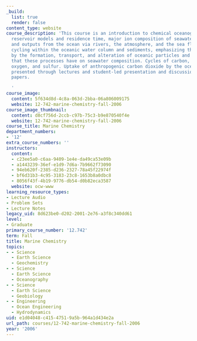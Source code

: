 ```yaml
---
_build:
  list: true
  render: false
content_type: website
course_description: 'This course is an introduction to chemical oceanography. It describes
  reservoir models and residence time, major ion composition of seawater, inputs to
  and outputs from the ocean via rivers, the atmosphere, and the sea floor. Biogeochemical
  cycling within the oceanic water column and sediments, emphasizing the roles played
  by the formation, transport, and alteration of oceanic particles and the effects
  that these processes have on seawater composition. Cycles of carbon, nitrogen, phosphorus,
  oxygen, and sulfur. Uptake of anthropogenic carbon dioxide by the ocean. Material
  presented through lectures and student-led presentation and discussion of recent
  papers.

  '
course_image:
  content: 5f634d8d-4c8a-063d-2bba-06a806009175
  website: 12-742-marine-chemistry-fall-2006
course_image_thumbnail:
  content: d8cf756d-2ccb-c97b-75c3-b9e870540f4e
  website: 12-742-marine-chemistry-fall-2006
course_title: Marine Chemistry
department_numbers:
- '12'
extra_course_numbers: ''
instructors:
  content:
  - c23ee5a0-c6aa-9409-1e4e-da49ca53e09b
  - a1443239-36ef-e1d9-7d6a-7b9662f73090
  - 94eb620f-2385-d236-2327-78a45f22974f
  - bf6d31b3-4c95-3183-23c8-1653b8a0dbc8
  - 8056f43f-4b19-9776-db54-d0b82eca3587
  website: ocw-www
learning_resource_types:
- Lecture Audio
- Problem Sets
- Lecture Notes
legacy_uid: 8d623be0-d202-2001-2e76-a3f8c340dd61
level:
- Graduate
primary_course_number: '12.742'
term: Fall
title: Marine Chemistry
topics:
- - Science
  - Earth Science
  - Geochemistry
- - Science
  - Earth Science
  - Oceanography
- - Science
  - Earth Science
  - Geobiology
- - Engineering
  - Ocean Engineering
  - Hydrodynamics
uid: e1d04048-c415-4751-9a5b-964a1d434e2a
url_path: courses/12-742-marine-chemistry-fall-2006
year: '2006'
---
```

